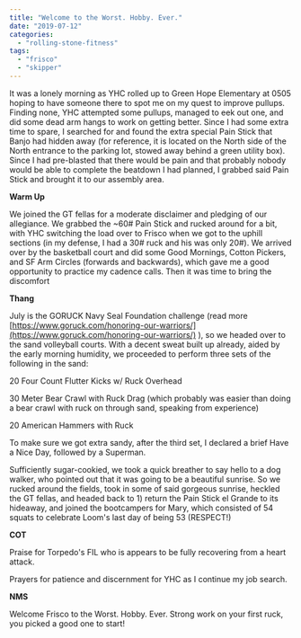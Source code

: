 ```yaml
---
title: "Welcome to the Worst. Hobby. Ever."
date: "2019-07-12"
categories: 
  - "rolling-stone-fitness"
tags: 
  - "frisco"
  - "skipper"
---
```


It was a lonely morning as YHC rolled up to Green Hope Elementary at 0505 hoping to have someone there to spot me on my quest to improve pullups. Finding none, YHC attempted some pullups, managed to eek out one, and did some dead arm hangs to work on getting better. Since I had some extra time to spare, I searched for and found the extra special Pain Stick that Banjo had hidden away (for reference, it is located on the North side of the North entrance to the parking lot, stowed away behind a green utility box). Since I had pre-blasted that there would be pain and that probably nobody would be able to complete the beatdown I had planned, I grabbed said Pain Stick and brought it to our assembly area.

**Warm Up**

We joined the GT fellas for a moderate disclaimer and pledging of our allegiance. We grabbed the ~60# Pain Stick and rucked around for a bit, with YHC switching the load over to Frisco when we got to the uphill sections (in my defense, I had a 30# ruck and his was only 20#). We arrived over by the basketball court and did some Good Mornings, Cotton Pickers, and SF Arm Circles (forwards and backwards), which gave me a good opportunity to practice my cadence calls. Then it was time to bring the discomfort

**Thang**

July is the GORUCK Navy Seal Foundation challenge (read more [https://www.goruck.com/honoring-our-warriors/](https://www.goruck.com/honoring-our-warriors/) ), so we headed over to the sand volleyball courts. With a decent sweat built up already, aided by the early morning humidity, we proceeded to perform three sets of the following in the sand:

20 Four Count Flutter Kicks w/ Ruck Overhead

30 Meter Bear Crawl with Ruck Drag (which probably was easier than doing a bear crawl with ruck on through sand, speaking from experience)

20 American Hammers with Ruck

To make sure we got extra sandy, after the third set, I declared a brief Have a Nice Day, followed by a Superman.

Sufficiently sugar-cookied, we took a quick breather to say hello to a dog walker, who pointed out that it was going to be a beautiful sunrise. So we rucked around the fields, took in some of said gorgeous sunrise, heckled the GT fellas, and headed back to 1) return the Pain Stick el Grande to its hideaway, and joined the bootcampers for Mary, which consisted of 54 squats to celebrate Loom's last day of being 53 (RESPECT!)

**COT**

Praise for Torpedo's FIL who is appears to be fully recovering from a heart attack.

Prayers for patience and discernment for YHC as I continue my job search.

**NMS**

Welcome Frisco to the Worst. Hobby. Ever. Strong work on your first ruck, you picked a good one to start!
